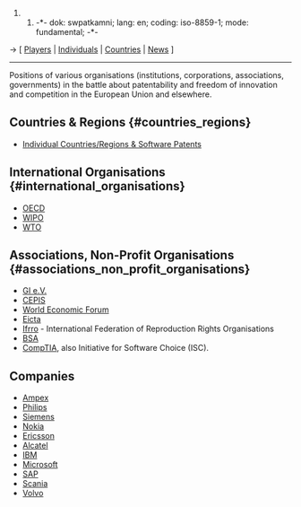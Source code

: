 1.  1.  -\*- dok: swpatkamni; lang: en; coding: iso-8859-1; mode:
        fundamental; -\*-

-\> \[ [ Players](SwpatgasnuEn "wikilink") \| [
Individuals](SwpatremnaEn "wikilink") \| [
Countries](SwpatgugdeEn "wikilink") \| [ News](SwpatcninoEn "wikilink")
\]

------------------------------------------------------------------------

Positions of various organisations (institutions, corporations,
associations, governments) in the battle about patentability and freedom
of innovation and competition in the European Union and elsewhere.

## Countries & Regions {#countries_regions}

-   [ Individual Countries/Regions & Software
    Patents](SwpatgugdeEn "wikilink")

## International Organisations {#international_organisations}

-   [ OECD](SwpatoecdEn "wikilink")
-   [ WIPO](SwpatwipoEn "wikilink")
-   [ WTO](SwpatwtoEn "wikilink")

## Associations, Non-Profit Organisations {#associations_non_profit_organisations}

-   [ GI e.V.](SwpatgievDe "wikilink")
-   [ CEPIS](SwpatcepisEn "wikilink")
-   [ World Economic Forum](WorldEconomicForumEn "wikilink")
-   [ Eicta](SwpateictaEn "wikilink")
-   [ Ifrro](IfrroEn "wikilink") - International Federation of
    Reproduction Rights Organisations
-   [ BSA](SwpatbsaEn "wikilink")
-   [ CompTIA](CompTiaEn "wikilink"), also Initiative for Software
    Choice (ISC).

## Companies

-   [ Ampex](AmpexEn "wikilink")
-   [ Philips](SwpatphilipsEn "wikilink")
-   [ Siemens](SwpatsiemensEn "wikilink")
-   [ Nokia](SwpatnokiaEn "wikilink")
-   [ Ericsson](SwpatericssonEn "wikilink")
-   [ Alcatel](SwpatalcatelEn "wikilink")
-   [ IBM](SwpatibmEn "wikilink")
-   [ Microsoft](SwpatmicrosoftEn "wikilink")
-   [ SAP](SwpatsapEn "wikilink")
-   [ Scania](ScaniaEn "wikilink")
-   [ Volvo](VolvoEn "wikilink")

